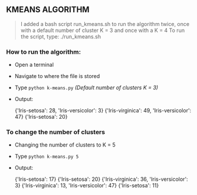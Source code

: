 KMEANS ALGORITHM
----------------

> I added a bash script run_kmeans.sh to run the algorithm twice, once with a default number of cluster K = 3 and once with a K = 4
> To run the script, type: ./run_kmeans.sh

### How to run the algorithm:
* Open a terminal 
* Navigate to where the file is stored
* Type `python k-means.py` *(Default number of clusters K = 3)*
* Output:

    {'Iris-setosa': 28, 'Iris-versicolor': 3}
    {'Iris-virginica': 49, 'Iris-versicolor': 47}
    {'Iris-setosa': 20}


### To change the number of clusters
* Changing the number of clusters to K = 5
* Type `python k-means.py 5`
* Output:

    {'Iris-setosa': 17}
    {'Iris-setosa': 20}
    {'Iris-virginica': 36, 'Iris-versicolor': 3}
    {'Iris-virginica': 13, 'Iris-versicolor': 47}
    {'Iris-setosa': 11}

